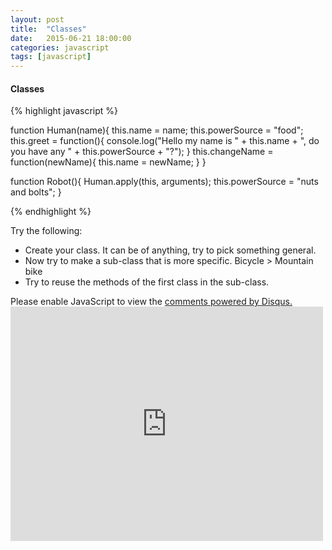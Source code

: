 ```yaml
---
layout: post
title:  "Classes"
date:   2015-06-21 18:00:00
categories: javascript
tags: [javascript]
---
```



<h4>Classes</h4>

{% highlight javascript %}

  function Human(name){
    this.name = name;
    this.powerSource = "food";
    this.greet = function(){
      console.log("Hello my name is " + this.name + ", do you have any " + this.powerSource + "?");
    }
    this.changeName = function(newName){
      this.name = newName;
    }
  }

  function Robot(){
    Human.apply(this, arguments);
    this.powerSource = "nuts and bolts";
  }

{% endhighlight %}



<p>Try the following:</p>
<ul>
  <li>Create your class.  It can be of anything, try to pick something general.</li>
  <li>Now try to make a sub-class that is more specific. Bicycle > Mountain bike </li>
  <li>Try to reuse the methods of the first class in the sub-class.</li>
</ul>
  

<div id="disqus_thread"></div>
<script type="text/javascript">
    /* * * CONFIGURATION VARIABLES * * */
    var disqus_shortname = 'devschool';

    /* * * DON'T EDIT BELOW THIS LINE * * */
    (function() {
        var dsq = document.createElement('script'); dsq.type = 'text/javascript'; dsq.async = true;
        dsq.src = '//' + disqus_shortname + '.disqus.com/embed.js';
        (document.getElementsByTagName('head')[0] || document.getElementsByTagName('body')[0]).appendChild(dsq);
    })();
</script>
<noscript>Please enable JavaScript to view the <a href="https://disqus.com/?ref_noscript" rel="nofollow">comments powered by Disqus.</a></noscript>


<iframe src="https://player.vimeo.com/video/131393424" width="500" height="375" frameborder="0" webkitallowfullscreen mozallowfullscreen allowfullscreen></iframe>
